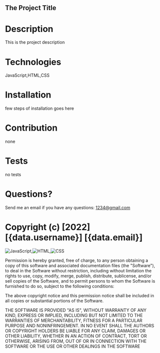 ## The Project Title

  # Description
  This is the project description

  # Technologies
  JavaScript,HTML,CSS

  # Installation
  few steps of installation goes here

  # Contribution
  none

  # Tests
  no tests

   # Questions?
   Send me an email if you have any questions: 1234@gmail.com

   

# Copyright (c) [2022] [{data.username}] [{data.email}]



![JavaScript](https://img.shields.io/badge/JavaScript-%2300599C.svg?style=for-the-badge),![HTML](https://img.shields.io/badge/HTML-%2300599C.svg?style=for-the-badge),![CSS](https://img.shields.io/badge/CSS-%2300599C.svg?style=for-the-badge)



Permission is hereby granted, free of charge, to any person obtaining a copy
of this software and associated documentation files (the "Software"), to deal
in the Software without restriction, including without limitation the rights
to use, copy, modify, merge, publish, distribute, sublicense, and/or sell
copies of the Software, and to permit persons to whom the Software is
furnished to do so, subject to the following conditions:

The above copyright notice and this permission notice shall be included in all
copies or substantial portions of the Software.

THE SOFTWARE IS PROVIDED "AS IS", WITHOUT WARRANTY OF ANY KIND, EXPRESS OR
IMPLIED, INCLUDING BUT NOT LIMITED TO THE WARRANTIES OF MERCHANTABILITY,
FITNESS FOR A PARTICULAR PURPOSE AND NONINFRINGEMENT. IN NO EVENT SHALL THE
AUTHORS OR COPYRIGHT HOLDERS BE LIABLE FOR ANY CLAIM, DAMAGES OR OTHER
LIABILITY, WHETHER IN AN ACTION OF CONTRACT, TORT OR OTHERWISE, ARISING FROM,
OUT OF OR IN CONNECTION WITH THE SOFTWARE OR THE USE OR OTHER DEALINGS IN THE
SOFTWARE
